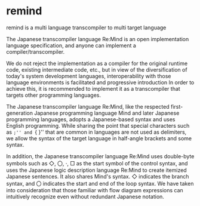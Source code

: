 # remind
remind is a multi language transcompiler to multi target language



The Japanese transcompiler language Re:Mind is an open implementation language specification, and 
anyone can implement a compiler/transcompiler.

We do not reject the implementation as a compiler for the original runtime code, existing 
intermediate code, etc., but in view of the diversification of today's system development 
languages, interoperability with those language environments is facilitated and progressive 
introduction In order to achieve this, it is recommended to implement it as a transcompiler 
that targets other programming languages.

The Japanese transcompiler language Re:Mind, like the respected first-generation Japanese 
programming language Mind and later Japanese programming languages, adopts a Japanese-based 
syntax and uses English programming. While sharing the point that special characters such as 
``;'' and ``{ }'' that are common in languages are not used as delimiters, we allow the 
syntax of the target language in half-angle brackets and some syntax.

In addition, the Japanese transcompiler language Re:Mind uses double-byte symbols such as ◇, 〇,
 ·, □ as the start symbol of the control syntax, and uses the Japanese logic description language
  Re:Mind to create itemized Japanese sentences. It also shares Mind's syntax. ◇ indicates the 
  branch syntax, and 〇 indicates the start and end of the loop syntax. We have taken into 
  consideration that those familiar with flow diagram expressions can intuitively recognize 
  even without redundant Japanese notation.
